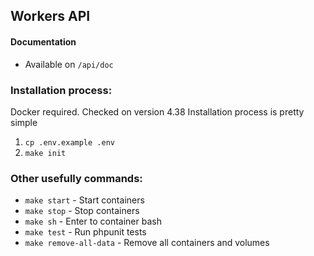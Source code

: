 ## Workers API

#### Documentation
* Available on `/api/doc`

### Installation process:
Docker required. Checked on version 4.38
Installation process is pretty simple
1. `cp .env.example .env`
2. `make init`

### Other usefully commands:
* `make start` - Start containers
* `make stop` - Stop containers
* `make sh` - Enter to container bash
* `make test` - Run phpunit tests
* `make remove-all-data` - Remove all containers and volumes
